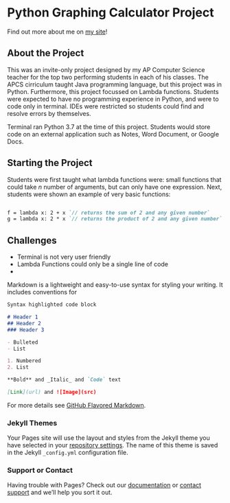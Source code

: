 # Python Graphing Calculator Project

Find out more about me on [my site](https://sites.google.com/view/sherwin-jeromes-page/home)!

## About the Project

This was an invite-only project designed by my AP Computer Science teacher for the top two performing students in each of his classes. The APCS cirriculum taught Java programming language, but this project was in Python. Furthermore, this project focussed on Lambda functions. Students were expected to have no programming experience in Python, and were to code only in terminal. IDEs were restricted so students could find and resolve errors by themselves.

Terminal ran Python 3.7 at the time of this project. Students would store code on an external application such as Notes, Word Document, or Google Docs. 

## Starting the Project

Students were first taught what lambda functions were: small functions that could take _n_ number of arguments, but can only have one expression. Next, students were shown an example of very basic functions:
```markdown

f = lambda x: 2 + x `// returns the sum of 2 and any given number`
g = lambda x: 2 * x `// returns the product of 2 and any given number`

```



## Challenges

- Terminal is not very user friendly
- Lambda Functions could only be a single line of code
- 

Markdown is a lightweight and easy-to-use syntax for styling your writing. It includes conventions for

```markdown
Syntax highlighted code block

# Header 1
## Header 2
### Header 3

- Bulleted
- List

1. Numbered
2. List

**Bold** and _Italic_ and `Code` text

[Link](url) and ![Image](src)
```

For more details see [GitHub Flavored Markdown](https://guides.github.com/features/mastering-markdown/).

### Jekyll Themes

Your Pages site will use the layout and styles from the Jekyll theme you have selected in your [repository settings](https://github.com/joshuajerome/joshuajerome.github.io/settings). The name of this theme is saved in the Jekyll `_config.yml` configuration file.

### Support or Contact

Having trouble with Pages? Check out our [documentation](https://docs.github.com/categories/github-pages-basics/) or [contact support](https://github.com/contact) and we’ll help you sort it out.
